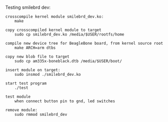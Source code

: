 Testing smilebrd dev:

    crosscompile kernel module smilebrd_dev.ko:
        make

    copy crosscompiled kernel module to target
        sudo cp smilebrd_dev.ko /media/$USER/rootfs/home

    compile new device tree for BeagleBone board, from kernel source root
        make ARCH=arm dtbs

    copy new blob file to target
        sudo cp am335x-boneblack.dtb /media/$USER/boot/

    insert module on target:
        sudo insmod ./smilebrd_dev.ko

    start test program
        ./test

    test module
        when connect button pin to gnd, led switches

    remove module:
        sudo rmmod smilebrd_dev
